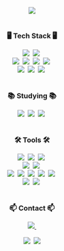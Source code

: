 <div align="center">
  <img src="https://capsule-render.vercel.app/api?type=waving&color=0:F8B195,50:F67280,100:C06C84&text=송지민의%20개발지표&animation=fadeIn&fontColor=f7f5f5" />
</div>

<br>
<h3 align="center">🖥️ Tech Stack 🖥️</h3>
<div align="center">
  <img src="https://img.shields.io/badge/c-A8B9CC.svg?style=for-the-badge&logo=c&logoColor=FFFFFF" />&nbsp
  <img src="https://img.shields.io/badge/unity-FFFFFF.svg?style=for-the-badge&logo=unity&logoColor=000000" />&nbsp
</div>
<div align="center">
  <img src="https://img.shields.io/badge/python-3776AB.svg?style=for-the-badge&logo=python&logoColor=ECD53F" />&nbsp
  <img src="https://img.shields.io/badge/django-092E20.svg?style=for-the-badge&logo=django&logoColor=FFFFFF" />&nbsp
  <img src="https://img.shields.io/badge/numpy-013243.svg?style=for-the-badge&logo=numpy&logoColor=FFFFFF" />&nbsp
  <img src="https://img.shields.io/badge/pandas-150458.svg?style=for-the-badge&logo=pandas&logoColor=FFFFFF" />&nbsp
</div>
<div align="center">
  <img src="https://img.shields.io/badge/spring-6DB33F.svg?style=for-the-badge&logo=spring&logoColor=FFFFFF" />&nbsp
  <img src="https://img.shields.io/badge/springboot-6DB33F.svg?style=for-the-badge&logo=springboot&logoColor=FFFFFF" />&nbsp
  <img src="https://img.shields.io/badge/springsecurity-6DB33F.svg?style=for-the-badge&logo=springsecurity&logoColor=FFFFFF" />&nbsp
</div>
<br>

<h3 align="center">📚 Studying 📚</h3>
<div align="center">
  <img src="https://img.shields.io/badge/scikitlearn-F7931E.svg?style=for-the-badge&logo=scikitlearn&logoColor=white" />&nbsp
  <img src="https://img.shields.io/badge/pytorch-EE4C2C?style=for-the-badge&logo=pytorch&logoColor=white" />&nbsp
  <img src="https://img.shields.io/badge/tensorflow-FF6F00?style=for-the-badge&logo=tensorflow&logoColor=white" />&nbsp
</div>
<br>

<h3 align="center">🛠 Tools 🛠</h3>
<div align="center">
  <img src="https://img.shields.io/badge/git-F05033.svg?style=for-the-badge&logo=git&logoColor=white" />&nbsp
  <img src="https://img.shields.io/badge/github-181717.svg?style=for-the-badge&logo=github&logoColor=white" />&nbsp
  <img src="https://img.shields.io/badge/Notion-F3F3F3.svg?style=for-the-badge&logo=notion&logoColor=black" />&nbsp
</div>
<div align="center">
  <img src="https://img.shields.io/badge/amazon%20ec2-FF9900.svg?style=for-the-badge&logo=amazonec2&logoColor=FFFFFF" />&nbsp
  <img src="https://img.shields.io/badge/figma-F24E1E.svg?style=for-the-badge&logo=figma&logoColor=white" />&nbsp
</div>
<div align="center">
  <img src="https://img.shields.io/badge/VSCode-2C2C32.svg?style=for-the-badge&logo=visual-studio-code&logoColor=22ABF3" />&nbsp
  <img src="https://img.shields.io/badge/jupyter-2C2C32.svg?style=for-the-badge&logo=jupyter&logoColor=F37726" />&nbsp
  <img src="https://img.shields.io/badge/Colab-2C2C32.svg?style=for-the-badge&logo=googlecolab&logoColor=F9AB00" />&nbsp
  <img src="https://img.shields.io/badge/intellij%20idea-000000.svg?style=for-the-badge&logo=intellijidea&logoColor=FFFFFF" />&nbsp
  <img src="https://img.shields.io/badge/pycharm-000000.svg?style=for-the-badge&logo=pycharm&logoColor=FFFFFF" />&nbsp
</div>
<div align="center">
  <img src="https://img.shields.io/badge/linux-FCC624.svg?style=for-the-badge&logo=linux&logoColor=000000" />&nbsp
  <img src="https://img.shields.io/badge/ubuntu-E95420.svg?style=for-the-badge&logo=ubuntu&logoColor=000000" />&nbsp
</div>
<br>
<h3 align="center">📫 Contact 📫</h3>
<div align="center">
  <a href="songwlals050328@gmail.com">
    <img
      src="https://img.shields.io/badge/songwlals050328@gmail.com-D14836?style=for-the-badge&logo=gmail&logoColor=white"/>&nbsp
  </a>
</div>
<br>

<div align="center">
  <img src="https://github-readme-stats.vercel.app/api?username=congachu&show_icons=true&theme=radical" />&nbsp
  <img src="https://github-readme-stats.vercel.app/api/top-langs/?username=congachu&layout=donut" />
</div>
